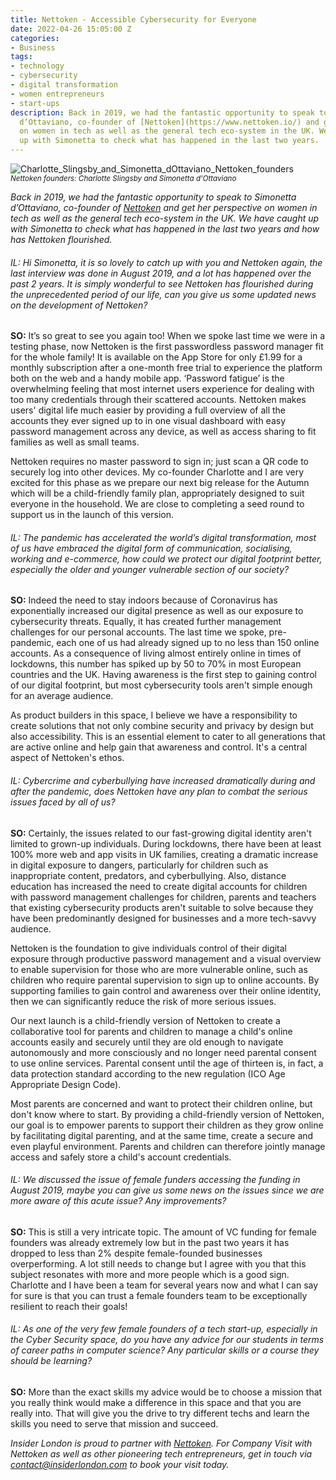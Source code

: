 ```yaml
---
title: Nettoken - Accessible Cybersecurity for Everyone
date: 2022-04-26 15:05:00 Z
categories:
- Business
tags:
- technology
- cybersecurity
- digital transformation
- women entrepreneurs
- start-ups
description: Back in 2019, we had the fantastic opportunity to speak to Simonetta
  d’Ottaviano, co-founder of [Nettoken](https://www.nettoken.io/) and get her perspective
  on women in tech as well as the general tech eco-system in the UK. We have caught
  up with Simonetta to check what has happened in the last two years.
---
```


![Charlotte_Slingsby_and_Simonetta_dOttaviano_Nettoken_founders](/uploads/Charlotte%20Slingsby%20%20%20Simonetta%20d'Ottaviano%20-%20Nettoken%20founders.png)
<small><em>Nettoken founders: Charlotte Slingsby and Simonetta d'Ottaviano</em></small>

*Back in 2019, we had the fantastic opportunity to speak to Simonetta d’Ottaviano, co-founder of [Nettoken](https://www.nettoken.io/) and get her perspective on women in tech as well as the general tech eco-system in the UK. We have caught up with Simonetta to check what has happened in the last two years and how has Nettoken flourished.*

###### IL: Hi Simonetta, it is so lovely to catch up with you and Nettoken again, the last interview was done in August 2019, and a lot has happened over the past 2 years. It is simply wonderful to see Nettoken has flourished during the unprecedented period of our life, can you give us some updated news on the development of Nettoken? 

**SO:** It’s so great to see you again too! When we spoke last time we were in a testing phase, now Nettoken is the first passwordless password manager fit for the whole family! It is available on the App Store for only £1.99 for a monthly subscription after a one-month free trial to experience the platform both on the web and a handy mobile app. ‘Password fatigue’ is the overwhelming feeling that most internet users experience for dealing with too many credentials through their scattered accounts. Nettoken makes users' digital life much easier by providing a full overview of all the accounts they ever signed up to in one visual dashboard with easy password management across any device, as well as access sharing to fit families as well as small teams. 

Nettoken requires no master password to sign in; just scan a QR code to securely log into other devices. My co-founder Charlotte and I are very excited for this phase as we prepare our next big release for the Autumn which will be a child-friendly family plan, appropriately designed to suit everyone in the household. We are close to completing a seed round to support us in the launch of this version.

###### IL: The pandemic has accelerated the world’s digital transformation, most of us have embraced the digital form of communication, socialising, working and e-commerce, how could we protect our digital footprint better, especially the older and younger vulnerable section of our society? 

**SO:** Indeed the need to stay indoors because of Coronavirus has exponentially increased our digital presence as well as our exposure to cybersecurity threats. Equally, it has created further management challenges for our personal accounts. The last time we spoke, pre-pandemic, each one of us had already signed up to no less than 150 online accounts. As a consequence of living almost entirely online in times of lockdowns, this number has spiked up by 50 to 70% in most European countries and the UK. 
Having awareness is the first step to gaining control of our digital footprint, but most cybersecurity tools aren't simple enough for an average audience.  

As product builders in this space, I believe we have a responsibility to create solutions that not only combine security and privacy by design but also accessibility. This is an essential element to cater to all generations that are active online and help gain that awareness and control. It's a central aspect of Nettoken's ethos. 

###### IL: Cybercrime and cyberbullying have increased dramatically during and after the pandemic, does Nettoken have any plan to combat the serious issues faced by all of us?

**SO:** Certainly, the issues related to our fast-growing digital identity aren't limited to grown-up individuals. During lockdowns, there have been at least 100% more web and app visits in UK families, creating a dramatic increase in digital exposure to dangers, particularly for children such as inappropriate content, predators, and cyberbullying. Also, distance education has increased the need to create digital accounts for children with password management challenges for children, parents and teachers that existing cybersecurity products aren't suitable to solve because they have been predominantly designed for businesses and a more tech-savvy audience.

Nettoken is the foundation to give individuals control of their digital exposure through productive password management and a visual overview to enable supervision for those who are more vulnerable online, such as children who require parental supervision to sign up to online accounts. By supporting families to gain control and awareness over their online identity, then we can significantly reduce the risk of more serious issues.

Our next launch is a child-friendly version of Nettoken to create a collaborative tool for parents and children to manage a child's online accounts easily and securely until they are old enough to navigate autonomously and more consciously and no longer need parental consent to use online services. Parental consent until the age of thirteen is, in fact, a data protection standard according to the new regulation (ICO Age Appropriate Design Code). 

Most parents are concerned and want to protect their children online, but don't know where to start. By providing a child-friendly version of Nettoken, our goal is to empower parents to support their children as they grow online by facilitating digital parenting, and at the same time, create a secure and even playful environment. Parents and children can therefore jointly manage access and safely store a child's account credentials. 


###### IL: We discussed the issue of female funders accessing the funding in August 2019, maybe you can give us some news on the issues since we are more aware of this acute issue? Any improvements? 

**SO:** This is still a very intricate topic. The amount of VC funding for female founders was already extremely low but in the past two years it has dropped to less than 2% despite female-founded businesses overperforming. A lot still needs to change but I agree with you that this subject resonates with more and more people which is a good sign. 
Charlotte and I have been a team for several years now and what I can say for sure is that you can trust a female founders team to be exceptionally resilient to reach their goals!

###### IL: As one of the very few female founders of a tech start-up, especially in the Cyber Security space, do you have any advice for our students in terms of career paths in computer science? Any particular skills or a course they should be learning? 

**SO:** More than the exact skills my advice would be to choose a mission that you really think would make a difference in this space and that you are really into. That will give you the drive to try different techs and learn the skills you need to serve that mission and succeed.

*Insider London is proud to partner with [Nettoken](https://www.nettoken.io/). For Company Visit with Nettoken as well as other pioneering tech entrepreneurs, get in touch via <a href="mailto:contact@insiderlondon.com">contact@insiderlondon.com</a> to book your visit today.*

